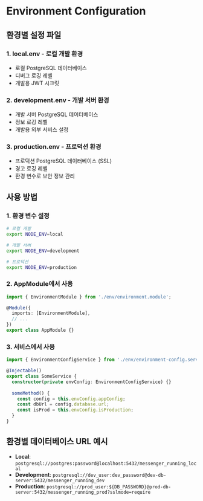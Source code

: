 # Environment Configuration

## 환경별 설정 파일

### 1. **local.env** - 로컬 개발 환경
- 로컬 PostgreSQL 데이터베이스
- 디버그 로깅 레벨
- 개발용 JWT 시크릿

### 2. **development.env** - 개발 서버 환경
- 개발 서버 PostgreSQL 데이터베이스
- 정보 로깅 레벨
- 개발용 외부 서비스 설정

### 3. **production.env** - 프로덕션 환경
- 프로덕션 PostgreSQL 데이터베이스 (SSL)
- 경고 로깅 레벨
- 환경 변수로 보안 정보 관리

## 사용 방법

### 1. 환경 변수 설정
```bash
# 로컬 개발
export NODE_ENV=local

# 개발 서버
export NODE_ENV=development

# 프로덕션
export NODE_ENV=production
```

### 2. AppModule에서 사용
```typescript
import { EnvironmentModule } from './env/environment.module';

@Module({
  imports: [EnvironmentModule],
  // ...
})
export class AppModule {}
```

### 3. 서비스에서 사용
```typescript
import { EnvironmentConfigService } from './env/environment-config.service';

@Injectable()
export class SomeService {
  constructor(private envConfig: EnvironmentConfigService) {}
  
  someMethod() {
    const config = this.envConfig.appConfig;
    const dbUrl = config.database.url;
    const isProd = this.envConfig.isProduction;
  }
}
```

## 환경별 데이터베이스 URL 예시

- **Local**: `postgresql://postgres:password@localhost:5432/messenger_running_local`
- **Development**: `postgresql://dev_user:dev_password@dev-db-server:5432/messenger_running_dev`
- **Production**: `postgresql://prod_user:${DB_PASSWORD}@prod-db-server:5432/messenger_running_prod?sslmode=require`
